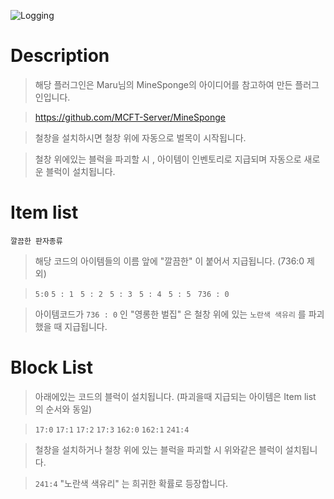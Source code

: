 <a id="Logging"> ![Logging](https://capsule-render.vercel.app/api?type=soft&color=e8d295&text=Logging&animation=twinkling&fontColor=FFFFFF)

# Description
> 해당 플러그인은 Maru님의 MineSponge의 아이디어를 참고하여 만든 플러그인입니다.

> https://github.com/MCFT-Server/MineSponge


> 철창을 설치하시면 철창 위에 자동으로 벌목이 시작됩니다.

> 철창 위에있는 블럭을 파괴할 시 , 아이템이 인벤토리로 지급되며 자동으로 새로운 블럭이 설치됩니다.

# Item list

`깔끔한 판자종류`
> 해당 코드의 아이템들의 이름 앞에 "깔끔한" 이 붙어서 지급됩니다. (736:0 제외)

> ` 5:0 ` `5 : 1 ` `5 : 2 ` `5 : 3 ` `5 : 4 ` `5 : 5 ` ` 736 : 0 `

> 아이템코드가 ` 736 : 0 ` 인 "영롱한 벌집" 은 철창 위에 있는 ` 노란색 색유리 ` 를 파괴했을 때 지급됩니다.

# Block List

> 아래에있는 코드의 블럭이 설치됩니다. (파괴을때 지급되는 아이템은 Item list 의 순서와 동일)

> ` 17:0 ` ` 17:1 ` ` 17:2 ` ` 17:3 ` ` 162:0 ` ` 162:1 ` ` 241:4 `

> 철창을 설치하거나 철창 위에 있는 블럭을 파괴할 시 위와같은 블럭이 설치됩니다.

> ` 241:4 ` "노란색 색유리" 는 희귀한 확률로 등장합니다.
